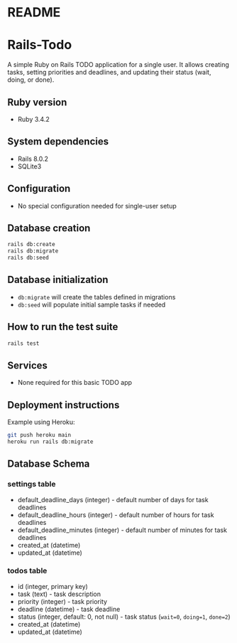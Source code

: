 # README

# Rails-Todo
A simple Ruby on Rails TODO application for a single user.
It allows creating tasks, setting priorities and deadlines, and updating their status (wait, doing, or done).

## Ruby version
- Ruby 3.4.2

## System dependencies
- Rails 8.0.2
- SQLite3

## Configuration
- No special configuration needed for single-user setup

## Database creation
```bash
rails db:create
rails db:migrate
rails db:seed
```

## Database initialization
- `db:migrate` will create the tables defined in migrations
- `db:seed` will populate initial sample tasks if needed

## How to run the test suite
```bash
rails test
```

## Services
- None required for this basic TODO app

## Deployment instructions
Example using Heroku:
```bash
git push heroku main
heroku run rails db:migrate
```

## Database Schema
### settings table
- default_deadline_days (integer) - default number of days for task deadlines
- default_deadline_hours (integer) - default number of hours for task deadlines
- default_deadline_minutes (integer) - default number of minutes for task deadlines
- created_at (datetime)
- updated_at (datetime)

### todos table
- id (integer, primary key)
- task (text) - task description
- priority (integer) - task priority
- deadline (datetime) - task deadline
- status (integer, default: 0, not null) - task status (`wait=0`, `doing=1`, `done=2`)
- created_at (datetime)
- updated_at (datetime)
